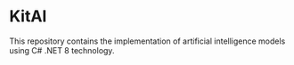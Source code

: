 # KitAI

This repository contains the implementation of artificial intelligence models using C# .NET 8 technology.
